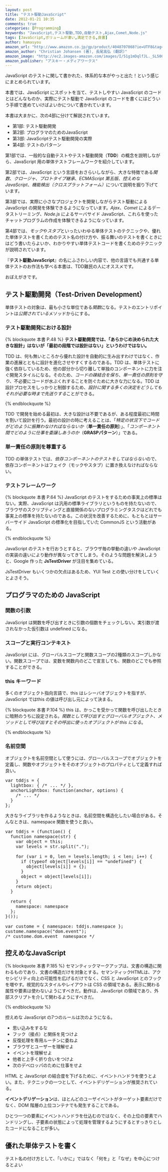 ```yaml
---
layout: post
title: "テスト駆動JavaScript"
date: 2012-01-21 10:35
comments: true
categories: [Programming]
keywords: "JavaScript,テスト駆動,TDD,自動テスト,Ajax,Comet,Node.js"
tags: [JavaScript,ボリュームが凄い,満足できる,良書]
author: hamasyou
amazon_url: "http://www.amazon.co.jp/gp/product/4048707868?ie=UTF8&tag=sorehabooks-22&linkCode=xm2&camp=247&creativeASIN=4048707868"
amazon_author: "Christian Johansen (著), 長尾高弘 (翻訳)"
amazon_image: "http://ec2.images-amazon.com/images/I/51g1mDqlfJL._SL500_AA300_.jpg"
amazon_publisher: "アスキー・メディアワークス"
---
```


JavaScript のテストに関して書かれた、体系的な本がやっと出た！という感じにまとめられています。

本書では、JavaScript にスポットを当て、テストしやすい JavaScript のコードとはどんなものか、実際にテスト駆動で JavaScript のコードを書くにはどういう手順で進めていけばよいかについて書かれています。

本書は大まかに、次の4部に分けて解説されています。

<ul>
<li>第1部: テスト駆動開発</li>
<li>第2部: プログラマのためのJavaScript</li>
<li>第3部: JavaScriptテスト駆動開発の実際</li>
<li>第4部: テストのパターン</li>
</ul>

第1部では、一般的な自動テストやテスト駆動開発（<strong>TDD</strong>）の概念を説明しながら、JavaScript 用の単体テストフレームワークを紹介しています。

第2部では、JavaScript という言語をおさらいしながら、大きな特徴である<em>関数</em>、<em>クロージャ</em>、<em>プロトタイプ継承</em>、<em>ECMAScript 第五版</em>、<em>控えめなJavaScript</em>、<em>機能検出（クロスプラットフォーム）</em>について説明を掘り下げています。

第3部では、実際に小さなプロジェクトを開発しながらテスト駆動による JavaScript の開発を体験できるようになっています。<em>Ajax</em>、<em>Comet</em> によるデータストリーミング、<em>Node.js</em> によるサーバサイド JavaScript、これらを使ったチャットプログラムの作成を体験できるようになっています。

第4部では、<em>モック</em>や<em>スタブ</em>といったいわゆる単体テストのテクニックや、優れた単体テストを書くためのテスト名の付け方や、振る舞いのテストを書くときにはどう書いたらよいか、わかりやすい単体テストコードを書くためのテクニックが説明されています。

『<strong>テスト駆動JavaScript</strong>』の名にふさわしい内容で、他の言語でも共通する単体テストのお作法も学べる本書は、TDD難民の人にオススメです。



<!-- more -->

おぼえがきです。

<h2>テスト駆動開発（Test-Driven Development）</h2>

単体テストの対象は、最も小さな単位である<em>関数</em>になる。テストのエントリポイントは<em>公開されている</em>メソッドからにする。

<h3>テスト駆動開発における設計</h3>

{% blockquote 本書 P.48 %}
<strong>テスト駆動開発では、「あらかじめ決められた大きな設計」はないが「最初の段階では設計はない」というわけではない。</strong>

TDD は、何も無いところから優れた設計を自動的に生み出すわけではなく、作業の進展とともに設計を進化させやすくするのである。TDD は、単体テストに強く依存しているため、他の部分から切り離して単独のコンポーネントに力を注ぐ開発スタイルになる。そのため、<em>コードの疎結合を保ち</em>、<em>単一責任の原則を守り</em>、不必要にコードが水ぶくれすることを防ぐために大きな力になる。TDD は設計プロセスをしっかりと制御するため、<em>設計に関する多くの決定をどうしてもそれが必要な時まで先送りする</em>ことができる。


{% endblockquote %}

TDD で開発を始める最初は、大きな設計は不要であるが、ある程度最初に時間を割いて設計を行う。最初の設計の時に考えることは、「<em>特定の状況下でコードがどのように振舞わなければならないか</em>（<strong>単一責任の原則</strong>）」、「<em>コンポーネント間でどのように仕事を委譲しあうのか</em>（<strong>GRASPパターン</strong>）」である。

<h3>単一責任の原則を尊重する</h3>

TDD の単体テストでは、<em>依存コンポーネントのテストをしてはならない</em>ので、依存コンポーネントはフェイク（モックやスタブ）に置き換えなければならない。

<h3>テストフレームワーク</h3>

{% blockquote 本書 P.64 %}
JavaScript のテストをするための事実上の標準はない。実際、JavaScript は汎用の標準ライブラリというものを持たないので、ブラウザのスクリプティングと直接関係のないプログラミングタスクはどれでも事実上の標準を持たないのである。この状況を改善するために、もともとはサーバーサイド JavaScript の標準化を目指していた CommonJS という活動がある。


{% endblockquote %}

JavaScript のテストを行おうとすると、ブラウザ毎の挙動の違いや JavaScript の実装の違いにより動作が異なってきてしまう。そのような問題を解決しようと、Google 作った <strong>JsTestDriver</strong> が注目を集めている。

JsTestDriver もいくつかの欠点はあるため、YUI Test との使い分けをしていくとよさそう。

<h2>プログラマのための JavaScript</h2>

<h3>関数の引数</h3>

JavaScript は関数を呼び出すときに引数の個数をチェックしない。実引数が渡されなかった仮引数は undefined になる。

<h3>スコープと実行コンテキスト</h3>

JavaScript には、グローバルスコープと関数スコープの2種類のスコープしかない。関数スコープでは、変数を関数内のどこで宣言しても、関数のどこでも参照することができる。

<h3>this キーワード</h3>

多くのオブジェクト指向言語で、this はレシーバオブジェクトを指すが、JavaScript ではthis の値は呼び出し元によって決まる。

{% blockquote 本書 P.104 %}
this は、かっこを受かって関数を呼び出したときに暗黙のうちに設定される。<em>関数として呼び出すとグローバルオブジェクト、メソッドとして呼び出すとその呼出に使ったオブジェクトが this になる</em>。


{% endblockquote %}

<h3>名前空間</h3>

オブジェクトを名前空間として使うには、グローバルスコープでオブジェクトを定義し、関数やオブジェクトをそのオブジェクトのプロパティとして定義すれば良い。

<pre class="code"><span class="keyword">var</span> tddjs = {
  lightbox: { <span class="comment">/* ... */</span> },
  anchorLightbox: <span class="keyword">function</span>(anchor, options) {
    <span class="comment">/* ... */</span>
  }
};</pre>

大きなライブラリを作るようなときは、名前空間を構造化したい場合がある。そんなときは、namespace 関数を使うと良い。

<pre class="code"><span class="keyword">var</span> tddjs = (<span class="keyword">function</span>() {
  <span class="keyword">function</span> namespace(str) {
    <span class="keyword">var</span> object = <span class="keyword">this</span>;
    <span class="keyword">var</span> levels = str.split(<span class="literal">&quot;.&quot;</span>);
    
    <span class="keyword">for</span> (<span class="keyword">var</span> i = <span class="literal">0</span>, len = levels.length; i < len; i++) {
      <span class="keyword">if</span> (<span class="keyword">typeof</span> object[levels[i]] == <span class="literal">&quot;undefined&quot;</span>) {
        object[levels[i]] = {};
      }
      object = object[levels[i]];
    }
    <span class="keyword">return</span> object;
  }
  
  <span class="keyword">return</span> {
    namespace: namespace
  };
}());
 
<span class="keyword">var</span> custome = { namespace: tddjs.namespace };
custome.namespace(<span class="literal">&quot;dom.event&quot;</span>);
<span class="comment">/* custome.dom.event  namespace */</span></pre>

<h2>控えめなJavaScript</h2>

{% blockquote 本書 P.185 %}
セマンティックマークアップは、文書の構造に関わるものであり、文書の構造だけを対象とする。セマンティックHTMLは、アクセシビリティ向上の可能性を広げるだけでなく、CSS と JavaScript とのフックを増やす。視覚的なスタイルやレイアウトは CSS の領域である。表示に関わる属性や要素は使わないようにすべきだ。動作は、JavaScript の領域であり、外部スクリプトを介して関わるようにすべきだ。


{% endblockquote %}

控えめな JavaScript の7つのルールは次のようになる。

<ul>
<li>思い込みをするな</li>
<li>フック（接点）と関係を見つけよ</li>
<li>反復処理を専用ルーチンに委ねよ</li>
<li>ブラウザとユーザーを理解せよ</li>
<li>イベントを理解せよ</li>
<li>他者と上手く折り合いをつけよ</li>
<li>次のデベロッパのために仕事をせよ</li>
</ul>

HTML と JavaScript の結合度を下げるために、イベントハンドラを使うとよい。また、テクニックの一つとして、イベントデリゲーションが推奨されている。

<strong>イベントデリゲーション</strong>は、ほとんどのユーザイベントがターゲット要素だけでなく、DOM 階層の上位コンテナでも発生することである。

ひとつ一つの要素にイベントハンドラを仕込むのではなく、その上位の要素でハンドリングし、子要素の状態によって処理を管理するようにするとすっきりとしたコードになることが多い。

<h2>優れた単体テストを書く</h2>

テスト名の付け方として、「いかに」ではなく「何を」と「なぜ」を中心につけるとよい








